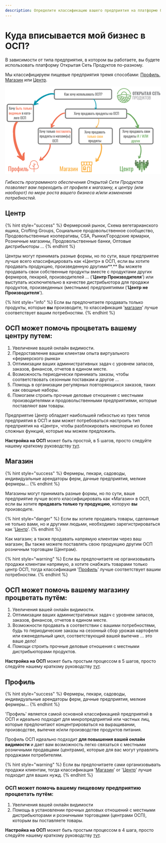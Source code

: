 ```yaml
---
description: Определите классификацию вашего предприятия на платформе ОСП.
---
```


# Куда вписывается мой бизнес в ОСП?

В зависимости от типа предприятия, в котором вы работаете, вы будете использовать платформу Открытая Сеть Продуктов по-разному.

Мы классифицируем пищевые предприятия тремя способами: [Профиль](your-quick-start-on-ofn-given-who-you-are.md#profile), [Магазин](your-quick-start-on-ofn-given-who-you-are.md#shop) или [Центр](your-quick-start-on-ofn-given-who-you-are.md#hub).

![](.gitbook/assets/l-flowchart%20%281%29.png)

_Гибкость программного обеспечения Открытой Сети Продуктов позволяет вам переходить от профиля к магазину, к центру \(или наоборот\) по мере роста вашего бизнеса и/или изменения потребностей._

## Центр

{% hint style="success" %}
Фермерский рынок, Схема вегетарианского ящика, Crofting Groups, Социальное продовольственное сообщество, Продовольственные кооперативы, CSA, Рынки/Городские ярмарки, Розничные магазины, Продовольственные банки, Оптовые дистрибьюторы ...
{% endhint %}

Центры могут принимать разные формы, но по сути, ваше предприятие лучше всего классифицировать как «Центр» в ОСП, если вы хотите продавать продукцию, произведенную другими**.** Вы можете продавать свои собственные продукты вместе с продуктами других фермеров, пекарей, производителей ... \('**Центр Производителя**'\) или выступать исключительно в качестве дистрибьютора для продажи продуктов, произведенных \(местными\) предприятиями \('**Центр не Производителя**'\).

{% hint style="info" %}
Если вы предпочитаете продавать только продукты, которые **вы** производите, то классификация '[магазин](your-quick-start-on-ofn-given-who-you-are.md#shop)' лучше соответствует вашим потребностям.
{% endhint %}

## **ОСП может помочь процветать вашему центру путем:**

1. Увеличение вашей онлайн видимости.
2. Предоставление вашим клиентам опыта виртуального «фермерского рынка»
3. Оптимизации ваших административных задач с уровнем запасов, заказов, финансов, отчетов в едином месте.
4. Возможность периодически принимать заказы, чтобы соответствовать сезонным поставкам и другое ...
5. Помощь в организации регулярных повторяющихся заказов, таких как овощные наборы.
6. Помогаем строить прочные деловые отношения с местными производителями и продовольственными предприятиями, которые поставляют вам товары.

Предприятие Центр обладает наибольшей гибкостью из трех типов предприятия в ОСП и вам может потребоваться настроить тип предприятия на «Центр», чтобы разблокировать некоторые из более сложных функций, которые мы можем предложить.

**Настройка на ОСП** может быть простой, в 5 шагов, просто следуйте нашему краткому руководству [тут](quick-start-guides/multi-producers-shop-hub-quick-setup-guide.md).

## Магазин

{% hint style="success" %}
Фермеры, пекари, садоводы, индивидуальные арендаторы ферм, дачные предприятия, мелкие фермеры...
{% endhint %}

Магазины могут принимать разные формы, но по сути, ваше предприятие лучше всего классифицировать как «Магазин» в ОСП, если вы хотите **продавать только ту продукцию**, которую **вы** производите.

{% hint style="danger" %}
Если вы хотите продавать товары, сделанные не только вами, но и другими людьми, необходимо зарегистрироваться как '[Центр](your-quick-start-on-ofn-given-who-you-are.md#hub)'.
{% endhint %}

Как магазин; а также продавать напрямую клиентам через ваш магазин; Вы также можете поставлять свою продукцию другим ОСП розничным торговцам \(Центрам\).

{% hint style="warning" %}
Если вы предпочитаете не организовывать продажи клиентам напрямую, а хотите снабжать товарами только центр ОСП, тогда классификация '[Профиль](your-quick-start-on-ofn-given-who-you-are.md#profile)' лучше соответствует вашим потребностям.
{% endhint %}

## ОСП может помочь вашему магазину процветать путём:

1. Увеличения вашей онлайн видимости.
2. Оптимизации ваших административных задач с уровнем запасов, заказов, финансов, отчетов в едином месте.
3. Возможности продавать в соответствии с вашими потребностями, будь то периодические заказы на сезонный сбор урожая картофеля или еженедельный цикл, соответствующий вашей выпечке ... это ваше дело!
4. Помощи строить прочные деловые отношения с местными дистрибьюторами продуктов.

**Настройка на ОСП** может быть простым процессом в 5 шагов, просто следуйте нашему краткому руководству [тут](quick-start-guides/producer-shop-quick-setup-guide.md).

## Профиль

{% hint style="success" %}
Фермеры, пекари, садоводы, индивидуальные арендаторы ферм, дачные предприятия, мелкие фермеры...
{% endhint %}

'Профиль' является самой основной классификацией предприятий в ОСП и идеально подходит для микропредприятий или частных лиц, которые предпочитают концентрироваться на выращивании, производстве, выпечке и/или производстве продуктов питания.

Профиль ОСП идеально подходит **для повышения вашей онлайн видимости** и дает вам возможность легко связаться с местными розничными продавцами \(центрами\), которые для вас могут управлять продажами потребителям.

{% hint style="warning" %}
Если вы предпочитаете сами организовывать продажи клиентам, тогда классификация '[Магазин](your-quick-start-on-ofn-given-who-you-are.md#shop)' or '[Центр](your-quick-start-on-ofn-given-who-you-are.md#hub)' лучше подходит для ваших нужд.
{% endhint %}

### ОСП может помочь вашему пищевому предприятию процветать путём:

1. Увеличения вашей онлайн видимости
2. Помощь в установлении прочных деловых отношений с местными дистрибьюторами и розничными торговцами \(центрами ОСП\), которым вы поставляете товары.

**Настройка на ОСП** может быть простым процессом в 4 шага, просто следуйте нашему краткому руководству [тут](quick-start-guides/profile-only-quick-setup-guide.md).

